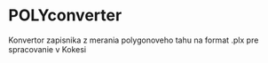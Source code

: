 # POLYconverter
Konvertor zapisnika z merania polygonoveho tahu na format .plx pre spracovanie v Kokesi 
